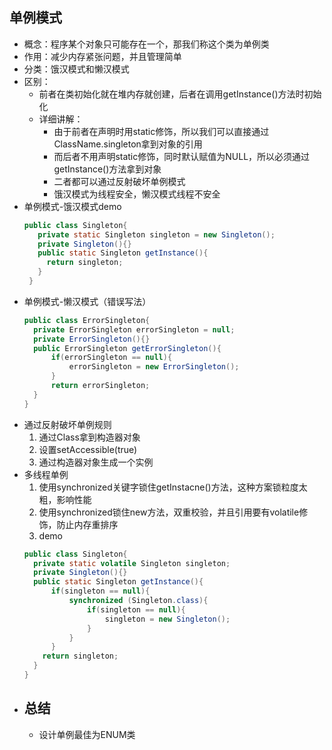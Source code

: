 ## 单例模式
* 概念：程序某个对象只可能存在一个，那我们称这个类为单例类
* 作用：减少内存紧张问题，并且管理简单
* 分类：饿汉模式和懒汉模式
* 区别：
    * 前者在类初始化就在堆内存就创建，后者在调用getInstance()方法时初始化
    * 详细讲解：
        * 由于前者在声明时用static修饰，所以我们可以直接通过ClassName.singleton拿到对象的引用
        * 而后者不用声明static修饰，同时默认赋值为NULL，所以必须通过getInstance()方法拿到对象
        * 二者都可以通过反射破坏单例模式
        * 饿汉模式为线程安全，懒汉模式线程不安全
* 单例模式-饿汉模式demo
   ```java
   public class Singleton{
      private static Singleton singleton = new Singleton();
      private Singleton(){}
      public static Singleton getInstance(){
        return singleton;
      }  
    }
    ```
* 单例模式-懒汉模式（错误写法）
    ```java
    public class ErrorSingleton{
      private ErrorSingleton errorSingleton = null;
      private ErrorSingleton(){}
      public ErrorSingleton getErrorSingleton(){
          if(errorSingleton == null){
              errorSingleton = new ErrorSingleton();  
          }
          return errorSingleton;
      }
    }
    ```
* 通过反射破坏单例规则
    1. 通过Class拿到构造器对象
    2. 设置setAccessible(true)
    3. 通过构造器对象生成一个实例
* 多线程单例
    1. 使用synchronized关键字锁住getInstacne()方法，这种方案锁粒度太粗，影响性能
    2. 使用synchronized锁住new方法，双重校验，并且引用要有volatile修饰，防止内存重排序
    3. demo
    ```java
    public class Singleton{
      private static volatile Singleton singleton;
      private Singleton(){}
      public static Singleton getInstance(){
          if(singleton == null){
              synchronized (Singleton.class){
                  if(singleton == null){
                      singleton = new Singleton(); 
                  }  
              } 
          }  
        return singleton;
      }
    }
    ```
* 总结
   -
   * 设计单例最佳为ENUM类
